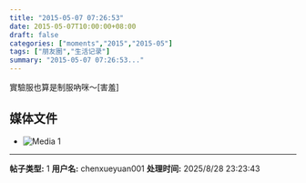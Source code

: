 ```yaml
---
title: "2015-05-07 07:26:53"
date: 2015-05-07T10:00:00+08:00
draft: false
categories: ["moments","2015","2015-05"]
tags: ["朋友圈","生活记录"]
summary: "2015-05-07 07:26:53..."
---
```


實驗服也算是制服吶咪～[害羞]

## 媒体文件

- ![Media 1](/Moments/photos/2015-05-07/201505070726530.jpg)

---

**帖子类型:** 1
**用户名:** chenxueyuan001
**处理时间:** 2025/8/28 23:23:43